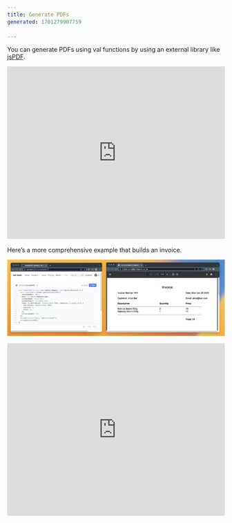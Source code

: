 ```yaml
---
title: Generate PDFs
generated: 1701279907759

---
```


You can generate PDFs using val functions by using an external library like [jsPDF](https://github.com/parallax/jsPDF).

<div class="not-content">
  <iframe src="https://www.val.town/embed/neverstew.helloWorldPDF" width="100%" frameborder="no" style="height: 400px;">
    &#x20;
  </iframe>
</div>

Here’s a more comprehensive example that builds an invoice.

![Screenshot 2023-06-26 at 11.56.47.png](./generate-pdfs/screenshot_2023-06-26_at_115647.png)

<div class="not-content">
  <iframe src="https://www.val.town/embed/neverstew.examplePDF" width="100%" frameborder="no" style="height: 400px;">
    &#x20;
  </iframe>
</div>
